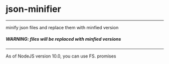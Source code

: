 # json-minifier
***
minify json files and replace them with minfied version
##### WARNING: files will be replaced with minfied versions
***
As of NodeJS version 10.0, you can use FS. promises
